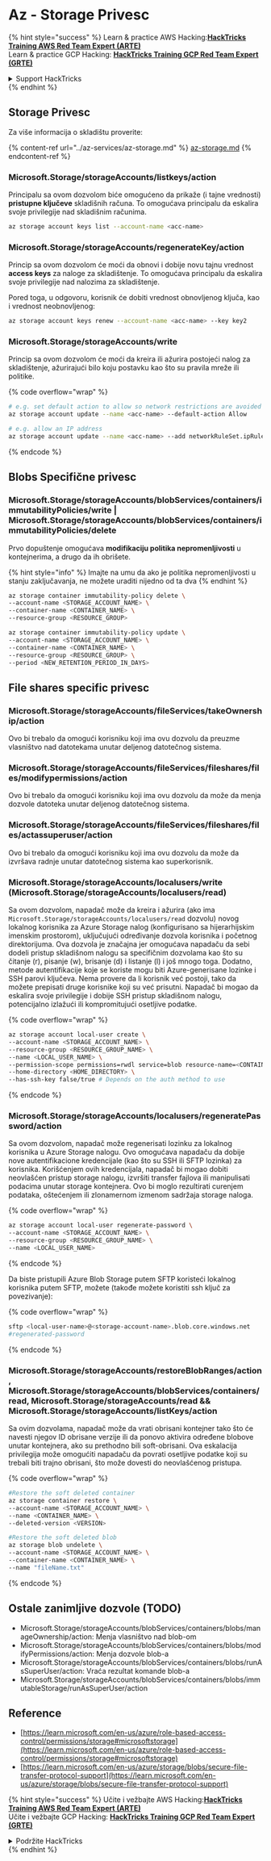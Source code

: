 # Az - Storage Privesc

{% hint style="success" %}
Learn & practice AWS Hacking:<img src="../../../.gitbook/assets/image (1) (1) (1) (1).png" alt="" data-size="line">[**HackTricks Training AWS Red Team Expert (ARTE)**](https://training.hacktricks.xyz/courses/arte)<img src="../../../.gitbook/assets/image (1) (1) (1) (1).png" alt="" data-size="line">\
Learn & practice GCP Hacking: <img src="../../../.gitbook/assets/image (2) (1).png" alt="" data-size="line">[**HackTricks Training GCP Red Team Expert (GRTE)**<img src="../../../.gitbook/assets/image (2) (1).png" alt="" data-size="line">](https://training.hacktricks.xyz/courses/grte)

<details>

<summary>Support HackTricks</summary>

* Check the [**subscription plans**](https://github.com/sponsors/carlospolop)!
* **Join the** 💬 [**Discord group**](https://discord.gg/hRep4RUj7f) or the [**telegram group**](https://t.me/peass) or **follow** us on **Twitter** 🐦 [**@hacktricks\_live**](https://twitter.com/hacktricks_live)**.**
* **Share hacking tricks by submitting PRs to the** [**HackTricks**](https://github.com/carlospolop/hacktricks) and [**HackTricks Cloud**](https://github.com/carlospolop/hacktricks-cloud) github repos.

</details>
{% endhint %}

## Storage Privesc

Za više informacija o skladištu proverite:

{% content-ref url="../az-services/az-storage.md" %}
[az-storage.md](../az-services/az-storage.md)
{% endcontent-ref %}

### Microsoft.Storage/storageAccounts/listkeys/action

Principalu sa ovom dozvolom biće omogućeno da prikaže (i tajne vrednosti) **pristupne ključeve** skladišnih računa. To omogućava principalu da eskalira svoje privilegije nad skladišnim računima.
```bash
az storage account keys list --account-name <acc-name>
```
### Microsoft.Storage/storageAccounts/regenerateKey/action

Princip sa ovom dozvolom će moći da obnovi i dobije novu tajnu vrednost **access keys** za naloge za skladištenje. To omogućava principalu da eskalira svoje privilegije nad nalozima za skladištenje.

Pored toga, u odgovoru, korisnik će dobiti vrednost obnovljenog ključa, kao i vrednost neobnovljenog:
```bash
az storage account keys renew --account-name <acc-name> --key key2
```
### Microsoft.Storage/storageAccounts/write

Princip sa ovom dozvolom će moći da kreira ili ažurira postojeći nalog za skladištenje, ažurirajući bilo koju postavku kao što su pravila mreže ili politike.

{% code overflow="wrap" %}
```bash
# e.g. set default action to allow so network restrictions are avoided
az storage account update --name <acc-name> --default-action Allow

# e.g. allow an IP address
az storage account update --name <acc-name> --add networkRuleSet.ipRules value=<ip-address>
```
{% endcode %}

## Blobs Specifične privesc

### Microsoft.Storage/storageAccounts/blobServices/containers/immutabilityPolicies/write | Microsoft.Storage/storageAccounts/blobServices/containers/immutabilityPolicies/delete

Prvo dopuštenje omogućava **modifikaciju politika nepromenljivosti** u kontejnerima, a drugo da ih obrišete.

{% hint style="info" %}
Imajte na umu da ako je politika nepromenljivosti u stanju zaključavanja, ne možete uraditi nijedno od ta dva
{% endhint %}
```bash
az storage container immutability-policy delete \
--account-name <STORAGE_ACCOUNT_NAME> \
--container-name <CONTAINER_NAME> \
--resource-group <RESOURCE_GROUP>

az storage container immutability-policy update \
--account-name <STORAGE_ACCOUNT_NAME> \
--container-name <CONTAINER_NAME> \
--resource-group <RESOURCE_GROUP> \
--period <NEW_RETENTION_PERIOD_IN_DAYS>
```
## File shares specific privesc

### Microsoft.Storage/storageAccounts/fileServices/takeOwnership/action

Ovo bi trebalo da omogući korisniku koji ima ovu dozvolu da preuzme vlasništvo nad datotekama unutar deljenog datotečnog sistema.

### Microsoft.Storage/storageAccounts/fileServices/fileshares/files/modifypermissions/action

Ovo bi trebalo da omogući korisniku koji ima ovu dozvolu da može da menja dozvole datoteka unutar deljenog datotečnog sistema.

### Microsoft.Storage/storageAccounts/fileServices/fileshares/files/actassuperuser/action

Ovo bi trebalo da omogući korisniku koji ima ovu dozvolu da može da izvršava radnje unutar datotečnog sistema kao superkorisnik.

### Microsoft.Storage/storageAccounts/localusers/write (Microsoft.Storage/storageAccounts/localusers/read)

Sa ovom dozvolom, napadač može da kreira i ažurira (ako ima ```Microsoft.Storage/storageAccounts/localusers/read``` dozvolu) novog lokalnog korisnika za Azure Storage nalog (konfigurisano sa hijerarhijskim imenskim prostorom), uključujući određivanje dozvola korisnika i početnog direktorijuma. Ova dozvola je značajna jer omogućava napadaču da sebi dodeli pristup skladišnom nalogu sa specifičnim dozvolama kao što su čitanje (r), pisanje (w), brisanje (d) i listanje (l) i još mnogo toga. Dodatno, metode autentifikacije koje se koriste mogu biti Azure-generisane lozinke i SSH parovi ključeva. Nema provere da li korisnik već postoji, tako da možete prepisati druge korisnike koji su već prisutni. Napadač bi mogao da eskalira svoje privilegije i dobije SSH pristup skladišnom nalogu, potencijalno izlažući ili kompromitujući osetljive podatke.

{% code overflow="wrap" %}
```bash
az storage account local-user create \
--account-name <STORAGE_ACCOUNT_NAME> \
--resource-group <RESOURCE_GROUP_NAME> \
--name <LOCAL_USER_NAME> \
--permission-scope permissions=rwdl service=blob resource-name=<CONTAINER_NAME> \
--home-directory <HOME_DIRECTORY> \
--has-ssh-key false/true # Depends on the auth method to use
```
{% endcode %}

### Microsoft.Storage/storageAccounts/localusers/regeneratePassword/action

Sa ovom dozvolom, napadač može regenerisati lozinku za lokalnog korisnika u Azure Storage nalogu. Ovo omogućava napadaču da dobije nove autentifikacione kredencijale (kao što su SSH ili SFTP lozinka) za korisnika. Korišćenjem ovih kredencijala, napadač bi mogao dobiti neovlašćen pristup storage nalogu, izvršiti transfer fajlova ili manipulisati podacima unutar storage kontejnera. Ovo bi moglo rezultirati curenjem podataka, oštećenjem ili zlonamernom izmenom sadržaja storage naloga.

{% code overflow="wrap" %}
```bash
az storage account local-user regenerate-password \
--account-name <STORAGE_ACCOUNT_NAME> \
--resource-group <RESOURCE_GROUP_NAME> \
--name <LOCAL_USER_NAME>
```
{% endcode %}

Da biste pristupili Azure Blob Storage putem SFTP koristeći lokalnog korisnika putem SFTP, možete (takođe možete koristiti ssh ključ za povezivanje):

{% code overflow="wrap" %}
```bash
sftp <local-user-name>@<storage-account-name>.blob.core.windows.net
#regenerated-password
```
{% endcode %}

### Microsoft.Storage/storageAccounts/restoreBlobRanges/action, Microsoft.Storage/storageAccounts/blobServices/containers/read, Microsoft.Storage/storageAccounts/read && Microsoft.Storage/storageAccounts/listKeys/action

Sa ovim dozvolama, napadač može da vrati obrisani kontejner tako što će navesti njegov ID obrisane verzije ili da ponovo aktivira određene blobove unutar kontejnera, ako su prethodno bili soft-obrisani. Ova eskalacija privilegija može omogućiti napadaču da povrati osetljive podatke koji su trebali biti trajno obrisani, što može dovesti do neovlašćenog pristupa.

{% code overflow="wrap" %}
```bash
#Restore the soft deleted container
az storage container restore \
--account-name <STORAGE_ACCOUNT_NAME> \
--name <CONTAINER_NAME> \
--deleted-version <VERSION>

#Restore the soft deleted blob
az storage blob undelete \
--account-name <STORAGE_ACCOUNT_NAME> \
--container-name <CONTAINER_NAME> \
--name "fileName.txt"
```
{% endcode %}


## Ostale zanimljive dozvole (TODO)

* Microsoft.Storage/storageAccounts/blobServices/containers/blobs/manageOwnership/action: Menja vlasništvo nad blob-om
* Microsoft.Storage/storageAccounts/blobServices/containers/blobs/modifyPermissions/action: Menja dozvole blob-a
* Microsoft.Storage/storageAccounts/blobServices/containers/blobs/runAsSuperUser/action: Vraća rezultat komande blob-a
* Microsoft.Storage/storageAccounts/blobServices/containers/blobs/immutableStorage/runAsSuperUser/action

## Reference

* [https://learn.microsoft.com/en-us/azure/role-based-access-control/permissions/storage#microsoftstorage](https://learn.microsoft.com/en-us/azure/role-based-access-control/permissions/storage#microsoftstorage)
* [https://learn.microsoft.com/en-us/azure/storage/blobs/secure-file-transfer-protocol-support](https://learn.microsoft.com/en-us/azure/storage/blobs/secure-file-transfer-protocol-support)


{% hint style="success" %}
Učite i vežbajte AWS Hacking:<img src="../../../.gitbook/assets/image (1) (1) (1) (1).png" alt="" data-size="line">[**HackTricks Training AWS Red Team Expert (ARTE)**](https://training.hacktricks.xyz/courses/arte)<img src="../../../.gitbook/assets/image (1) (1) (1) (1).png" alt="" data-size="line">\
Učite i vežbajte GCP Hacking: <img src="../../../.gitbook/assets/image (2) (1).png" alt="" data-size="line">[**HackTricks Training GCP Red Team Expert (GRTE)**<img src="../../../.gitbook/assets/image (2) (1).png" alt="" data-size="line">](https://training.hacktricks.xyz/courses/grte)

<details>

<summary>Podržite HackTricks</summary>

* Proverite [**planove pretplate**](https://github.com/sponsors/carlospolop)!
* **Pridružite se** 💬 [**Discord grupi**](https://discord.gg/hRep4RUj7f) ili [**telegram grupi**](https://t.me/peass) ili **pratite** nas na **Twitter-u** 🐦 [**@hacktricks\_live**](https://twitter.com/hacktricks_live)**.**
* **Podelite hakerske trikove slanjem PR-ova na** [**HackTricks**](https://github.com/carlospolop/hacktricks) i [**HackTricks Cloud**](https://github.com/carlospolop/hacktricks-cloud) github repozitorijume.

</details>
{% endhint %}
